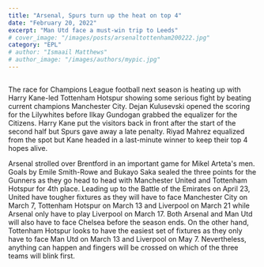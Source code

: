```yaml
---
title: "Arsenal, Spurs turn up the heat on top 4"
date: "February 20, 2022"
excerpt: "Man Utd face a must-win trip to Leeds"
# cover_image: "/images/posts/arsenaltottenham200222.jpg"
category: "EPL"
# author: "Ismaail Matthews"
# author_image: "/images/authors/mypic.jpg"
---
```


## 

The race for Champions League football next season is heating up with Harry Kane-led Tottenham Hotspur showing some serious fight by beating current champions Manchester City. Dejan Kulusevski opened the scoring for the Lilywhites before Ilkay Gundogan grabbed the equalizer for the Citizens. Harry Kane put the visitors back in front after the start of the second half but Spurs gave away a late penalty. Riyad Mahrez equalized from the spot but Kane headed in a last-minute winner to keep their top 4 hopes alive.

Arsenal strolled over Brentford in an important game for Mikel Arteta's men. Goals by Emile Smith-Rowe and Bukayo Saka sealed the three points for the Gunners as they go head to head with Manchester United and Tottenham Hotspur for 4th place. Leading up to the Battle of the Emirates on April 23, United have tougher fixtures as they will have to face Manchester City on March 7, Tottenham Hotspur on March 13 and Liverpool on March 21 while Arsenal only have to play Liverpool on March 17. Both Arsenal and Man Utd will also have to face Chelsea before the season ends. On the other hand, Tottenham Hotspur looks to have the easiest set of fixtures as they only have to face Man Utd on March 13 and Liverpool on May 7. Nevertheless, anything can happen and fingers will be crossed on which of the three teams will blink first.